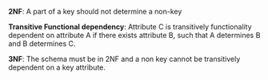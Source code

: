 **2NF**: A part of a key should not determine a non-key

**Transitive Functional dependency**: Attribute C is transitively functionality dependent on attribute A if there exists attribute B, such that A determines B and B determines C.

**3NF**: The schema must be in 2NF and a non key cannot be transitively dependent on a key attribute.

